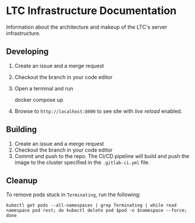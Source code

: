 # LTC Infrastructure Documentation

Information about the architecture and makeup of the LTC's server infrastructure.

## Developing

1. Create an issue and a merge request
1. Checkout the branch in your code editor
1. Open a terminal and run

    docker compose up

1. Browse to `http://localhost:8000` to see site with *live reload* enabled.

## Building

1. Create an issue and a merge request
1. Checkout the branch in your code editor
1. Commit and push to the repo. The CI/CD pipeline will build and push the image to the cluster specified in the `.gitlab-ci.yml` file.

## Cleanup

To remove pods stuck in `Terminating`, run the following:

    kubectl get pods --all-namespaces | grep Terminating | while read namespace pod rest; do kubectl delete pod $pod -n $namespace --force; done

